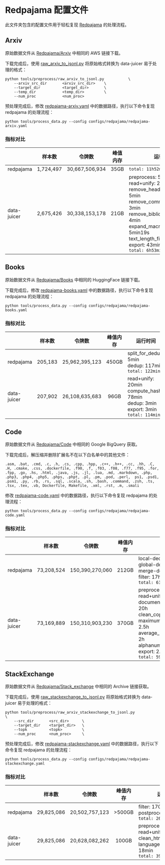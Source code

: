 # Redpajama 配置文件

此文件夹包含的配置文件用于轻松复现 [Redpajama](https://github.com/togethercomputer/RedPajama-Data/tree/main/data_prep) 的处理流程。

## Arxiv

原始数据文件从 [Redpajama/Arxiv](https://github.com/togethercomputer/RedPajama-Data/tree/main/data_prep/arxiv) 中相同的 AWS 链接下载。

下载完成后，使用 [raw_arxiv_to_jsonl.py](../../tools/preprocess/raw_arxiv_to_jsonl.py) 将原始格式转换为 data-juicer 易于处理的格式：

```shell
python tools/preprocess/raw_arxiv_to_jsonl.py           \
    --arxiv_src_dir       <arxiv_src_dir>    \
    --target_dir          <target_dir>       \
    --temp_dir            <temp_dir>         \
    --num_proc            <num_proc>
```

预处理完成后，修改 [redpajama-arxiv.yaml](redpajama-arxiv.yaml) 中的数据路径，执行以下命令复现 redpajama 的处理流程：

```shell
python tools/process_data.py --config configs/redpajama/redpajama-arxiv.yaml
```

### 指标对比

| | 样本数 | 令牌数 | 峰值内存 | 运行时间 |
| --- | :---: | :---: | :---: | --- |
| redpajama | 1,724,497 | 30,667,506,934 | 35GB |`total: 11h52min` |
| data-juicer | 2,675,426| 30,338,153,178 | 21GB | preprocess: 5h21min<br>read+unify: 25min<br>remove_header_mapper: 5min<br>remove_comments_mapper: 3min<br> remove_bibliography_mapper: 4min<br>expand_macro_mapper: 5min19s<br>text_length_filter: 4min<br>export: 43min<br>`total: 6h53min` |

## Books

原始数据文件从 [Redpajama/Books](https://github.com/togethercomputer/RedPajama-Data/tree/main/data_prep/book) 中相同的 HuggingFace 链接下载。

下载完成后，修改 [redpajama-books.yaml](redpajama-books.yaml) 中的数据路径，执行以下命令复现 redpajama 的处理流程：

```shell
python tools/process_data.py --config configs/redpajama/redpajama-books.yaml
```

### 指标对比

| | 样本数 | 令牌数 | 峰值内存 | 运行时间 |
| --- | :---: | :---: | :---: | --- |
| redpajama | 205,183 | 25,962,395,123 | 450GB | split_for_dedup: 5min<br>dedup: 117min<br> `total: 122min` |
| data-juicer | 207,902 | 26,108,635,683 | 96GB | read+unify: 20min<br>compute_hash: 78min<br>dedup: 3min<br>export: 3min<br>`total: 114min` |

## Code

原始数据文件从 [Redpajama/Code](https://github.com/togethercomputer/RedPajama-Data/tree/main/data_prep/github) 中相同的 Google BigQuery 获取。

下载完成后，解压缩并删除扩展名不在以下白名单中的其他文件：

```text
.asm, .bat, .cmd, .c, .h, .cs, .cpp, .hpp, .c++, .h++, .cc, .hh, .C, .H, .cmake, .css, .dockerfile, .f90, .f, .f03, .f08, .f77, .f95, .for, .fpp, .go, .hs, .html, .java, .js, .jl, .lua, .md, .markdown, .php, .php3, .php4, .php5, .phps, .phpt, .pl, .pm, .pod, .perl,  ps1, .psd1, .psm1, .py, .rb, .rs, .sql, .scala, .sh, .bash, .command, .zsh, .ts, .tsx, .tex, .vb, Dockerfile, Makefile, .xml, .rst, .m, .smali
```

修改 [redpajama-code.yaml](redpajama-code.yaml) 中的数据路径，执行以下命令复现 redpajama 的处理流程：

```shell
python tools/process_data.py --config configs/redpajama/redpajama-code.yaml
```

### 指标对比

| | 样本数 | 令牌数 | 峰值内存 | 运行时间 |
| --- | :---: | :---: | :---: | --- |
| redpajama | 73,208,524 | 150,390,270,060| 212GB | local-dedup: 37h<br>global-dedup: 1h<br>merge-dedup: 6h<br>filter: 17h<br>`total: 61h` |
| data-juicer | 73,169,889| 150,310,903,230| 370GB | preprocess: 5h21min<br>read+unify: 12h<br>document_deduplicator: 20h<br>clean_copyright_mappe:  3h<br>maximum_line_length_filter: 2.5h<br>average_line_length_filter: 2h<br>alphanumeric_filter: 13h<br>export: 2.5h<br>`total: 59h` |

## StackExchange

原始数据文件从 [Redpajama/Stack_exchange](https://github.com/togethercomputer/RedPajama-Data/tree/main/data_prep/stack_exchange) 中相同的 Archive 链接获取。

下载完成后，使用 [raw_stackexchange_to_jsonl.py](../../tools/preprocess/raw_stackexchange_to_jsonl.py) 将原始格式转换为 data-juicer 易于处理的格式：

```shell
python tools/preprocess/raw_arxiv_stackexchange_to_jsonl.py           \
    --src_dir       <src_dir>      \
    --target_dir    <target_dir>   \
    --topk          <topk>         \
    --num_proc      <num_proc>     \
```

预处理完成后，修改 [redpajama-stackexchange.yaml](redpajama-stackexchange.yaml) 中的数据路径，执行以下命令复现 redpajama 的处理流程：

```shell
python tools/process_data.py --config configs/redpajama/redpajama-stackexchange.yaml
```

### 指标对比

| | 样本数 | 令牌数 | 峰值内存 | 运行时间 |
| --- | :---: | :---: | :---: | --- |
| redpajama | 29,825,086 | 20,502,757,123 | >500GB | filter: 170min<br>postprocess: 90min<br>`total: 260min` |
| data-juicer | 29,825,086 | 20,628,082,262 | 100GB | preprocess: 210min<br>read+unify: 86min<br>clean_html: 15min<br>language_id_score_filter: 18min<br>`total: 391min` |
